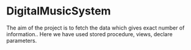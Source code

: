 # DigitalMusicSystem
The aim of the project is to fetch the data which gives exact number of information.. 
Here we have used stored procedure, views, declare parameters.
